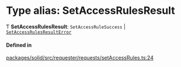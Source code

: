 # Type alias: SetAccessRulesResult

Ƭ **SetAccessRulesResult**: `SetAccessRuleSuccess` \| [`SetAccessRulesResultError`](SetAccessRulesResultError.md)

#### Defined in

[packages/solid/src/requester/requests/setAccessRules.ts:24](https://github.com/o-development/ldo/blob/b955d3b/packages/solid/src/requester/requests/setAccessRules.ts#L24)
